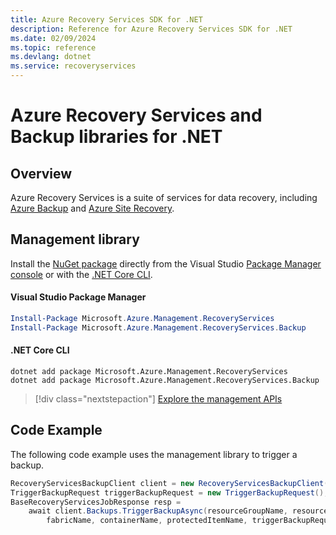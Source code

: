 ```yaml
---
title: Azure Recovery Services SDK for .NET
description: Reference for Azure Recovery Services SDK for .NET
ms.date: 02/09/2024
ms.topic: reference
ms.devlang: dotnet
ms.service: recoveryservices
---
```

# Azure Recovery Services and Backup libraries for .NET

## Overview

Azure Recovery Services is a suite of services for data recovery, including [Azure Backup](/azure/backup/) and [Azure Site Recovery](/azure/site-recovery/).

## Management library

Install the [NuGet package](https://www.nuget.org/packages/Microsoft.Azure.Management.RecoveryServices) directly from the Visual Studio [Package Manager console][PackageManager] or with the [.NET Core CLI][DotNetCLI].

#### Visual Studio Package Manager

```powershell
Install-Package Microsoft.Azure.Management.RecoveryServices
Install-Package Microsoft.Azure.Management.RecoveryServices.Backup
```

#### .NET Core CLI

```dotnetcli
dotnet add package Microsoft.Azure.Management.RecoveryServices
dotnet add package Microsoft.Azure.Management.RecoveryServices.Backup
```

> [!div class="nextstepaction"]
> [Explore the management APIs](/dotnet/api/overview/azure/recoveryservicesandbackup/management)

## Code Example

The following code example uses the management library to trigger a backup.

```csharp
RecoveryServicesBackupClient client = new RecoveryServicesBackupClient(credentials);
TriggerBackupRequest triggerBackupRequest = new TriggerBackupRequest();
BaseRecoveryServicesJobResponse resp =
    await client.Backups.TriggerBackupAsync(resourceGroupName, resourceName, null,
        fabricName, containerName, protectedItemName, triggerBackupRequest);
```

[PackageManager]: https://docs.microsoft.com/nuget/tools/package-manager-console
[DotNetCLI]: https://docs.microsoft.com/dotnet/core/tools/dotnet-add-package